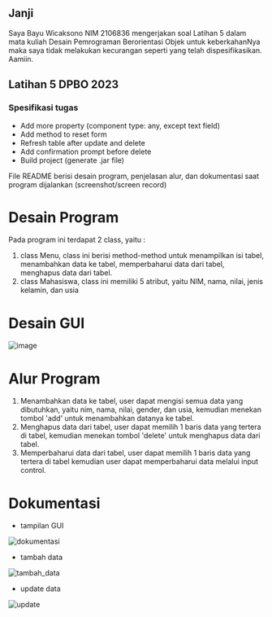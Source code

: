 ## Janji
Saya Bayu Wicaksono NIM 2106836 mengerjakan soal Latihan 5 dalam mata kuliah Desain Pemrograman Berorientasi Objek untuk keberkahanNya maka saya tidak melakukan kecurangan seperti yang telah dispesifikasikan. Aamiin.

## Latihan 5 DPBO 2023
### Spesifikasi tugas
* Add more property (component type: any, except text field)
* Add method to reset form
* Refresh table after update and delete
* Add confirmation prompt before delete
* Build project (generate .jar file)

File README berisi desain program, penjelasan alur, dan dokumentasi saat program dijalankan (screenshot/screen record)

# Desain Program
Pada program ini terdapat 2 class, yaitu :
1. class Menu, class ini berisi method-method untuk menampilkan isi tabel, menambahkan data ke tabel, memperbaharui data dari tabel, menghapus data dari tabel.
2. class Mahasiswa, class ini memiliki 5 atribut, yaitu NIM, nama, nilai, jenis kelamin, dan usia

# Desain GUI

![image](https://user-images.githubusercontent.com/100755457/225562433-48a8eeb6-6c22-4a01-800b-a440effc8941.png)


# Alur Program
1. Menambahkan data ke tabel, user dapat mengisi semua data yang dibutuhkan, yaitu nim, nama, nilai, gender, dan usia, kemudian menekan tombol 'add' untuk menambahkan datanya ke tabel.
2. Menghapus data dari tabel, user dapat memilih 1 baris data yang tertera di tabel, kemudian menekan tombol 'delete' untuk menghapus data dari tabel.
3. Memperbaharui data dari tabel, user dapat memilih 1 baris data yang tertera di tabel kemudian user dapat memperbaharui data melalui input control.

# Dokumentasi

- tampilan GUI


![dokumentasi](https://user-images.githubusercontent.com/100755457/225561701-52eadde7-f8c4-40c1-9c78-3bfe2ddfe1e7.png)

- tambah data


![tambah_data](https://user-images.githubusercontent.com/100755457/226379384-c52c4386-5dc1-42df-a245-c0ce79537692.png)


- update data


![update](https://user-images.githubusercontent.com/100755457/226379440-3b3161dd-2a66-405e-a7df-13731e724710.png)
